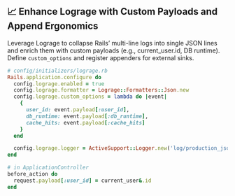 ## 📈 Enhance Lograge with Custom Payloads and Append Ergonomics
Leverage Lograge to collapse Rails’ multi-line logs into single JSON lines and enrich them with custom payloads (e.g., current_user.id, DB runtime). Define `custom_options` and register appenders for external sinks.

```ruby
# config/initializers/lograge.rb
Rails.application.configure do
  config.lograge.enabled = true
  config.lograge.formatter = Lograge::Formatters::Json.new
  config.lograge.custom_options = lambda do |event|
    {
      user_id: event.payload[:user_id],
      db_runtime: event.payload[:db_runtime],
      cache_hits: event.payload[:cache_hits]
    }
  end

  config.lograge.logger = ActiveSupport::Logger.new('log/production_json.log')
end
```

```ruby
# in ApplicationController
before_action do
  request.payload[:user_id] = current_user&.id
end
```